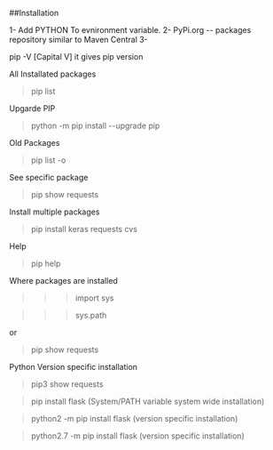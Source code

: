 ##Installation

1-  Add PYTHON To evnironment variable.
2-  PyPi.org -- packages repository similar to Maven Central
3-  

pip -V [Capital V] it gives pip version

All Installated packages
> pip list

Upgarde PIP
> python -m pip install --upgrade pip

Old Packages
> pip list -o

See specific package
> pip show requests

Install multiple packages
> pip install keras requests cvs

Help 
> pip help

Where packages are installed

> >> import sys

> >> sys.path

or
> pip show requests


Python Version specific installation

> pip3 show requests

> pip install flask (System/PATH variable system wide installation)

> python2 -m pip install flask (version specific installation)

> python2.7 -m pip install flask (version specific installation)

